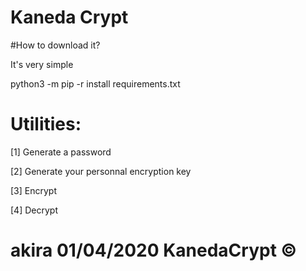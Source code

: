 # Kaneda Crypt

#How to download it?

It's very simple

python3 -m pip -r install requirements.txt
 

# Utilities:

[1] Generate a password

[2] Generate your personnal encryption key

[3] Encrypt

[4] Decrypt











# akira 01/04/2020  KanedaCrypt ©
